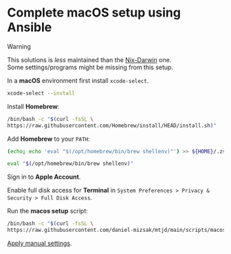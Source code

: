 # Complete macOS setup using Ansible

> [!WARNING]
> This solutions is _less_ maintained than the [Nix-Darwin](macos-complete-nix.md) one.\
> Some settings/programs might be missing from this setup.

In a **macOS** environment first install `xcode-select`.

```bash
xcode-select --install
```

Install **Homebrew**:

```bash
/bin/bash -c "$(curl -fsSL \
https://raw.githubusercontent.com/Homebrew/install/HEAD/install.sh)"
```

Add **Homebrew** to your `PATH`:

```bash
(echo; echo 'eval "$(/opt/homebrew/bin/brew shellenv)"') >> ${HOME}/.zshenv
```

```bash
eval "$(/opt/homebrew/bin/brew shellenv)"
```

Sign in to **Apple Account**.

Enable full disk access for **Terminal** in `System Preferences > Privacy & Security > Full Disk Access`.

Run the **macos setup** script:

```bash
/bin/bash -c "$(curl -fsSL \
https://raw.githubusercontent.com/daniel-mizsak/mtjd/main/scripts/macos-complete-ansible.sh)"
```

[Apply manual settings](macos-manual.md).
